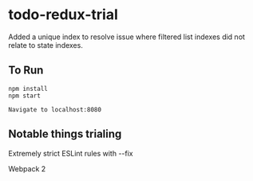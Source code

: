 # todo-redux-trial

Added a unique index to resolve issue where filtered list indexes did not relate to state indexes.

## To Run
    npm install
    npm start

    Navigate to localhost:8080

## Notable things trialing

Extremely strict ESLint rules with --fix

Webpack 2
